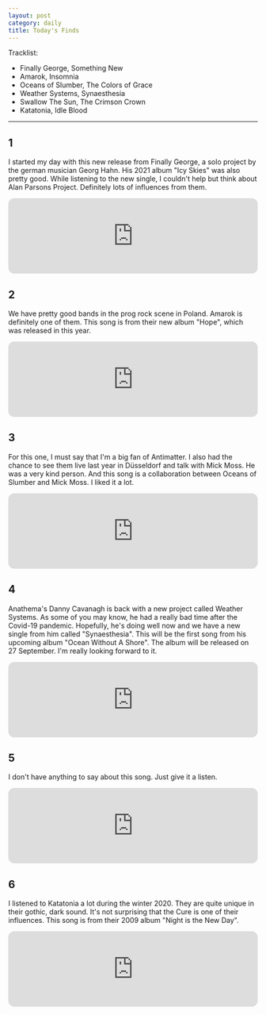 ```yaml
---
layout: post
category: daily
title: Today's Finds
---
```


Tracklist:
- Finally George, Something New
- Amarok, Insomnia
- Oceans of Slumber, The Colors of Grace
- Weather Systems, Synaesthesia
- Swallow The Sun, The Crimson Crown
- Katatonia, Idle Blood

---
## 1
I started my day with this new release from Finally George, a solo project by the german musician Georg Hahn. His 2021 album "Icy Skies" was also pretty good. While listening to the new single, I couldn't help but think about Alan Parsons Project. Definitely lots of influences from them.

<iframe style="border-radius:12px" src="https://open.spotify.com/embed/track/14laZfWguRWJFqNnscVTpS?utm_source=generator" width="100%" height="152" frameBorder="0" allowfullscreen="" allow="autoplay; clipboard-write; encrypted-media; fullscreen; picture-in-picture" loading="lazy"></iframe>


## 2
We have pretty good bands in the prog rock scene in Poland. Amarok is definitely one of them. This song is from their new album "Hope", which was released in this year.

<iframe style="border-radius:12px" src="https://open.spotify.com/embed/track/23SSb58W7psw0FZWkeyavL?utm_source=generator" width="100%" height="152" frameBorder="0" allowfullscreen="" allow="autoplay; clipboard-write; encrypted-media; fullscreen; picture-in-picture" loading="lazy"></iframe>

## 3
For this one, I must say that I'm a big fan of Antimatter. I also had the chance to see them live last year in Düsseldorf and talk with Mick Moss. He was a very kind person. And this song is a collaboration between Oceans of Slumber and Mick Moss. I liked it a lot.

<iframe style="border-radius:12px" src="https://open.spotify.com/embed/track/6PeN67urOcWDn7Cz7ThQOF?utm_source=generator" width="100%" height="152" frameBorder="0" allowfullscreen="" allow="autoplay; clipboard-write; encrypted-media; fullscreen; picture-in-picture" loading="lazy"></iframe>


## 4
Anathema's Danny Cavanagh is back with a new project called Weather Systems. As some of you may know, he had a really bad time after the Covid-19 pandemic. Hopefully, he's doing well now and we have a new single from him called "Synaesthesia". This will be the first song from his upcoming album "Ocean Without A Shore". The album will be released on 27 September. I'm really looking forward to it.

<iframe style="border-radius:12px" src="https://open.spotify.com/embed/track/7ffadND3ZiB9jgKjI11SEr?utm_source=generator" width="100%" height="152" frameBorder="0" allowfullscreen="" allow="autoplay; clipboard-write; encrypted-media; fullscreen; picture-in-picture" loading="lazy"></iframe>


## 5
I don't have anything to say about this song. Just give it a listen.

<iframe style="border-radius:12px" src="https://open.spotify.com/embed/track/2H0nxRrV8i8dxeTremZYNr?utm_source=generator" width="100%" height="152" frameBorder="0" allowfullscreen="" allow="autoplay; clipboard-write; encrypted-media; fullscreen; picture-in-picture" loading="lazy"></iframe>

## 6
I listened to Katatonia a lot during the winter 2020. They are quite unique in their gothic, dark sound. It's not surprising that the Cure is one of their influences. This song is from their 2009 album "Night is the New Day".

<iframe style="border-radius:12px" src="https://open.spotify.com/embed/track/2fctxUxrfKBg9fwSBKzG5p?utm_source=generator" width="100%" height="152" frameBorder="0" allowfullscreen="" allow="autoplay; clipboard-write; encrypted-media; fullscreen; picture-in-picture" loading="lazy"></iframe>